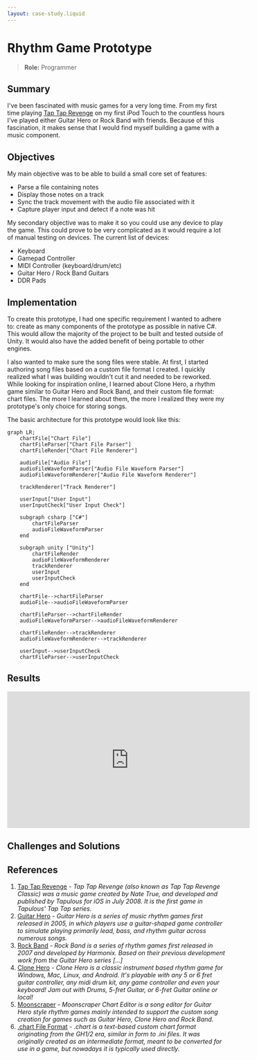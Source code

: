 ```yaml
---
layout: case-study.liquid
---
```


# Rhythm Game Prototype

> **Role:** Programmer

## Summary

I've been fascinated with music games for a very long time. From my first time playing [Tap Tap Revenge](https://en.wikipedia.org/wiki/Tap_Tap_Revenge) on my first iPod Touch to the countless hours I've played either Guitar Hero or Rock Band with friends. Because of this fascination, it makes sense that I would find myself building a game with a music component.

## Objectives

My main objective was to be able to build a small core set of features:

- Parse a file containing notes
- Display those notes on a track
- Sync the track movement with the audio file associated with it
- Capture player input and detect if a note was hit

My secondary objective was to make it so you could use any device to play the game. This could prove to be very complicated as it would require a lot of manual testing on devices. The current list of devices:

- Keyboard
- Gamepad Controller
- MIDI Controller (keyboard/drum/etc)
- Guitar Hero / Rock Band Guitars
- DDR Pads

## Implementation

To create this prototype, I had one specific requirement I wanted to adhere to: create as many components of the prototype as possible in native C#. This would allow the majority of the project to be built and tested outside of Unity. It would also have the added benefit of being portable to other engines.

I also wanted to make sure the song files were stable. At first, I started authoring song files based on a custom file format I created. I quickly realized what I was building wouldn't cut it and needed to be reworked. While looking for inspiration online, I learned about Clone Hero, a rhythm game similar to Guitar Hero and Rock Band, and their custom file format: chart files. The more I learned about them, the more I realized they were my prototype's only choice for storing songs.

The basic architecture for this prototype would look like this:

```mermaid
graph LR;
    chartFile["Chart File"]
    chartFileParser["Chart File Parser"]
    chartFileRender["Chart File Renderer"]

    audioFile["Audio File"]
    audioFileWaveformParser["Audio File Waveform Parser"]
    audioFileWaveformRenderer["Audio File Waveform Renderer"]

    trackRenderer["Track Renderer"]

    userInput["User Input"]
    userInputCheck["User Input Check"]

    subgraph csharp ["C#"]
        chartFileParser
        audioFileWaveformParser
    end

    subgraph unity ["Unity"]
        chartFileRender
        audioFileWaveformRenderer
        trackRenderer
        userInput
        userInputCheck
    end

    chartFile-->chartFileParser
    audioFile-->audioFileWaveformParser

    chartFileParser-->chartFileRender
    audioFileWaveformParser-->audioFileWaveformRenderer

    chartFileRender-->trackRenderer
    audioFileWaveformRenderer-->trackRenderer

    userInput-->userInputCheck
    chartFileParser-->userInputCheck
```

## Results

<iframe width="560" height="315" src="https://www.youtube-nocookie.com/embed/KdeZJaDoa_c?si=9mQogXTsNykgduuF" title="YouTube video player" frameborder="0" allow="accelerometer; autoplay; clipboard-write; encrypted-media; gyroscope; picture-in-picture; web-share" allowfullscreen></iframe>

## Challenges and Solutions

## References

1. [Tap Tap Revenge](https://en.wikipedia.org/wiki/Tap_Tap_Revenge) - _Tap Tap Revenge (also known as Tap Tap Revenge Classic) was a music game created by Nate True, and developed and published by Tapulous for iOS in July 2008. It is the first game in Tapulous' Tap Tap series._
1. [Guitar Hero](https://en.wikipedia.org/wiki/Guitar_Hero) - _Guitar Hero is a series of music rhythm games first released in 2005, in which players use a guitar-shaped game controller to simulate playing primarily lead, bass, and rhythm guitar across numerous songs._
1. [Rock Band](https://en.wikipedia.org/wiki/Rock_Band) - _Rock Band is a series of rhythm games first released in 2007 and developed by Harmonix. Based on their previous development work from the Guitar Hero series [...]_
1. [Clone Hero](https://clonehero.net/) - _Clone Hero is a classic instrument based rhythm game for Windows, Mac, Linux, and Android. It's playable with any 5 or 6 fret guitar controller, any midi drum kit, any game controller and even your keyboard! Jam out with Drums, 5-fret Guitar, or 6-fret Guitar online or local!_
1. [Moonscraper](https://github.com/FireFox2000000/Moonscraper-Chart-Editor) - _Moonscraper Chart Editor is a song editor for Guitar Hero style rhythm games mainly intended to support the custom song creation for games such as Guitar Hero, Clone Hero and Rock Band._
1. [.chart File Format](https://github.com/TheNathannator/GuitarGame_ChartFormats/blob/main/doc/FileFormats/.chart/Core%20Infrastructure.md) - _.chart is a text-based custom chart format originating from the GH1/2 era, similar in form to .ini files. It was originally created as an intermediate format, meant to be converted for use in a game, but nowadays it is typically used directly._
